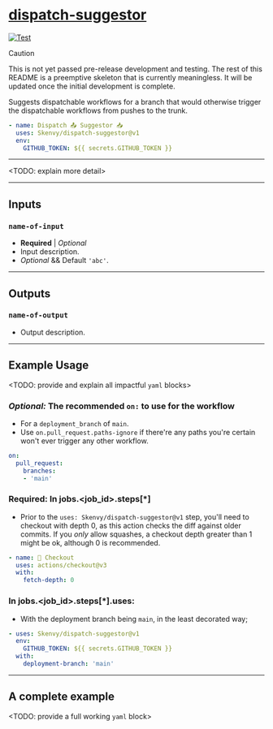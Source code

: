 # [dispatch-suggestor](https://github.com/Skenvy/dispatch-suggestor)
[![Test](https://github.com/Skenvy/dispatch-suggestor/actions/workflows/main.yaml/badge.svg?branch=main&event=push)](https://github.com/Skenvy/dispatch-suggestor/actions/workflows/main.yaml)

> [!CAUTION]
> This is not yet passed pre-release development and testing. The rest of this README is a preemptive skeleton that is currently meaningless. It will be updated once the initial development is complete.

Suggests dispatchable workflows for a branch that would otherwise trigger the dispatchable workflows from pushes to the trunk.
```yaml
- name: Dispatch 📤 Suggestor 📥
  uses: Skenvy/dispatch-suggestor@v1
  env:
    GITHUB_TOKEN: ${{ secrets.GITHUB_TOKEN }}
```
---
<TODO: explain more detail>

---
## Inputs
### `name-of-input`
* **Required** | _Optional_
* Input description.
* _Optional_ && Default `'abc'`.

---
## Outputs
### `name-of-output`
* Output description.

---
## Example Usage
<TODO: provide and explain all impactful ```yaml``` blocks>

### _Optional:_ The recommended `on:` to use for the workflow
* For a `deployment_branch` of `main`.
* Use `on.pull_request.paths-ignore` if there're any paths you're certain won't ever trigger any other workflow.
```yaml
on:
  pull_request:
    branches:
    - 'main'
```
### **Required:** In jobs.<job_id>.steps[*]
* Prior to the `uses: Skenvy/dispatch-suggestor@v1` step, you'll need to checkout with depth 0, as this action checks the diff against older commits. If you _only_ allow squashes, a checkout depth greater than 1 might be ok, although 0 is recommended.
```yaml
- name: 🏁 Checkout
  uses: actions/checkout@v3
  with:
    fetch-depth: 0
```
### In jobs.<job_id>.steps[*].uses:
* With the deployment branch being `main`, in the least decorated way;
```yaml
- uses: Skenvy/dispatch-suggestor@v1
  env:
    GITHUB_TOKEN: ${{ secrets.GITHUB_TOKEN }}
  with:
    deployment-branch: 'main'
```

---
## A complete example
<TODO: provide a full working ```yaml``` block>
